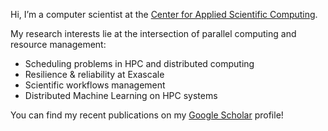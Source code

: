 Hi, I’m a computer scientist at the [Center for Applied Scientific Computing](https://computing.llnl.gov/casc). 

My research interests lie at the intersection of parallel computing and resource management:
- Scheduling problems in HPC and distributed computing
- Resilience & reliability at Exascale
- Scientific workflows management
- Distributed Machine Learning on HPC systems

You can find my recent publications on my [Google Scholar](https://scholar.google.com/citations?hl=en&user=hL9eZlQAAAAJ&view_op=list_works&sortby=pubdate) profile!
